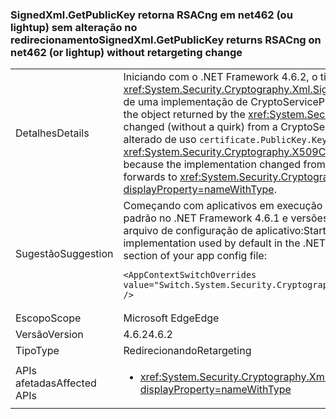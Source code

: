 ### <a name="signedxmlgetpublickey-returns-rsacng-on-net462-or-lightup-without-retargeting-change"></a><span data-ttu-id="3f174-101">SignedXml.GetPublicKey retorna RSACng em net462 (ou lightup) sem alteração no redirecionamento</span><span class="sxs-lookup"><span data-stu-id="3f174-101">SignedXml.GetPublicKey returns RSACng on net462 (or lightup) without retargeting change</span></span>

|   |   |
|---|---|
|<span data-ttu-id="3f174-102">Detalhes</span><span class="sxs-lookup"><span data-stu-id="3f174-102">Details</span></span>|<span data-ttu-id="3f174-103">Iniciando com o .NET Framework 4.6.2, o tipo concreto do objeto retornado pelo <xref:System.Security.Cryptography.Xml.SignedXml.GetPublicKey%2A?displayProperty=nameWithType> método alterado (sem uma sutileza) de uma implementação de CryptoServiceProvider para uma implementação Cng.</span><span class="sxs-lookup"><span data-stu-id="3f174-103">Starting with the .NET Framework 4.6.2, the concrete type of the object returned by the <xref:System.Security.Cryptography.Xml.SignedXml.GetPublicKey%2A?displayProperty=nameWithType> method changed (without a quirk) from a CryptoServiceProvider implementation to a Cng implementation.</span></span> <span data-ttu-id="3f174-104">Isso ocorre porque a implementação é alterado de uso <code>certificate.PublicKey.Key</code> para uso interno <code>certificate.GetAnyPublicKey</code> que encaminha à <xref:System.Security.Cryptography.X509Certificates.RSACertificateExtensions.GetRSAPublicKey%2A?displayProperty=nameWithType>.</span><span class="sxs-lookup"><span data-stu-id="3f174-104">This is because the implementation changed from using <code>certificate.PublicKey.Key</code> to using the internal <code>certificate.GetAnyPublicKey</code> which forwards to <xref:System.Security.Cryptography.X509Certificates.RSACertificateExtensions.GetRSAPublicKey%2A?displayProperty=nameWithType>.</span></span>|
|<span data-ttu-id="3f174-105">Sugestão</span><span class="sxs-lookup"><span data-stu-id="3f174-105">Suggestion</span></span>|<span data-ttu-id="3f174-106">Começando com aplicativos em execução no .NET Framework 4.7.1, você pode usar a implementação de CryptoServiceProvider usada por padrão no .NET Framework 4.6.1 e versões anteriores, adicionando a seguinte configuração de alternar para o [tempo de execução](~/docs/framework/configure-apps/file-schema/runtime/runtime-element.md)seção do arquivo de configuração de aplicativo:</span><span class="sxs-lookup"><span data-stu-id="3f174-106">Starting with apps running on the .NET Framework 4.7.1, you can use the CryptoServiceProvider implementation used by default in the .NET Framework 4.6.1 and earlier versions by adding the following configuration switch to the [runtime](~/docs/framework/configure-apps/file-schema/runtime/runtime-element.md) section of your app config file:</span></span><pre><code class="language-xml">&lt;AppContextSwitchOverrides value=&quot;Switch.System.Security.Cryptography.Xml.SignedXmlUseLegacyCertificatePrivateKey=true&quot; /&gt;&#13;&#10;</code></pre>|
|<span data-ttu-id="3f174-107">Escopo</span><span class="sxs-lookup"><span data-stu-id="3f174-107">Scope</span></span>|<span data-ttu-id="3f174-108">Microsoft Edge</span><span class="sxs-lookup"><span data-stu-id="3f174-108">Edge</span></span>|
|<span data-ttu-id="3f174-109">Versão</span><span class="sxs-lookup"><span data-stu-id="3f174-109">Version</span></span>|<span data-ttu-id="3f174-110">4.6.2</span><span class="sxs-lookup"><span data-stu-id="3f174-110">4.6.2</span></span>|
|<span data-ttu-id="3f174-111">Tipo</span><span class="sxs-lookup"><span data-stu-id="3f174-111">Type</span></span>|<span data-ttu-id="3f174-112">Redirecionando</span><span class="sxs-lookup"><span data-stu-id="3f174-112">Retargeting</span></span>|
|<span data-ttu-id="3f174-113">APIs afetadas</span><span class="sxs-lookup"><span data-stu-id="3f174-113">Affected APIs</span></span>|<ul><li><xref:System.Security.Cryptography.Xml.SignedXml.CheckSignatureReturningKey(System.Security.Cryptography.AsymmetricAlgorithm@)?displayProperty=nameWithType></li></ul>|

